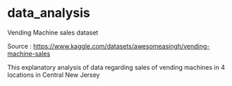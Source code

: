 # data_analysis

Vending Machine sales dataset

Source : https://www.kaggle.com/datasets/awesomeasingh/vending-machine-sales

This explanatory analysis of data regarding sales of vending machines in 4 locations in Central New Jersey
